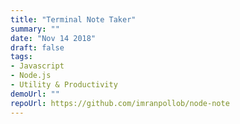 ```yaml
---
title: "Terminal Note Taker"
summary: ""
date: "Nov 14 2018"
draft: false
tags:
- Javascript
- Node.js
- Utility & Productivity
demoUrl: ""
repoUrl: https://github.com/imranpollob/node-note
---
```

